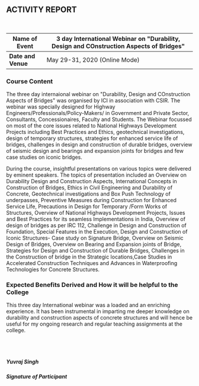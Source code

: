 ## ACTIVITY REPORT 

<br>

| Name of Event | 3 day International Webinar on "Durability, Design and COnstruction Aspects of Bridges" |
| ------ | -------- |
| **Date and Venue** | May 29-31, 2020 (Online Mode) | 

### Course Content

The three day internaional webinar on "Durability, Design and COnstruction Aspects of Bridges" was organised by ICI in association 
with CSIR. The webinar was specially designed for Highway Engineers/Professionals/Policy-Makers/ in Government and Private Sector,
Consultants, Concessionaires, Faculty and Students. The Webinar focussed on most of the core issues related to National Highways
Development Projects including Best Practices and Ethics, geotechnical investigations, design of temporary
structures, strategies for enhanced service life of bridges, challenges in design and construction of durable
bridges, overview of seismic design and bearings and expansion joints for bridges and few case studies on
iconic bridges.  

During the course, insightful presentations on various topics were delivered by eminent speakers. The topics of presentation
included an Overview on Durability Design and Construction Aspects, International Concepts in Construction of Bridges,
Ethics in Civil Engineering and Durability of Concrete, Geotechnical investigations and Box Push Technology of underpasses,
Preventive Measures during Construction for Enhanced Service Life, Precautions in Design for Temporary /Form Works of Structures,
Overview of National Highways Development Projects, Issues and Best Practices for its seamless Implementations
in India, Overview of design of bridges as per IRC 112, Challenge in Design and Construction of Foundation, 
Special Features in the Execution, Design and Construction of Iconic Structures- Case study on Signature Bridge, 
Overview on Seismic Design of Bridges, Overview on Bearing and Expansion joints of Bridge, 
Strategies for Design and Construction of Durable Bridges, Challenges in the Construction of 
bridge in the Strategic locations,Case Studies in Accelerated Construction Techniques and
Advances in Waterproofing Technologies for Concrete Structures.  

### Expected Benefits Derived and How it will be helpful to the College  

This three day International webinar was a loaded and an enriching experience. It has been instrumental in imparting me deeper 
knowledge on durability and construction aspects of concrete structures and will hence be useful for my ongoing research and regular teaching assignments at the college.


<br>
<br>

##### Yuvraj Singh
##### Signature of Participant
        

